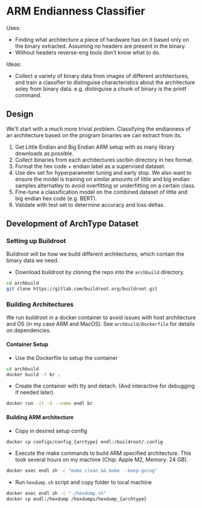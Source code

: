 # ARM Endianness Classifier

Uses:

- Finding what architecture a piece of hardware has on it based only on the binary extracted. Assuming no headers are present in the binary.
- Without headers reverse-eng tools don't know what to do.

Ideas:

- Collect a variety of binary data from images of different architectures, and train a classifier to distinguise characteristics about the architecture soley from binary data. e.g. distinguise a chunk of binary is the printf command.

## Design

We'll start with a much more trivial problem. Classifying the endianness of an architecture based on the program binaries we can extract from its.

1. Get Little Endian and Big Endian ARM setup with as many library downloads as possible.
2. Collect binaries from each architectures usr/bin directory in hex format.
3. Format the hex code + endian label as a supervised dataset.
4. Use dev set for hyperparameter tuning and early stop. We also want to  ensure the model is training on similar amounts of little and big endian samples alternatley to avoid overfitting or underfitting on a certain class.
5. Fine-tune a classification model on the combined dataset of little and big endian hex code (e.g. BERT).
6. Validate with test set to determine accuracy and loss deltas.

## Development of ArchType Dataset

### Setting up Buildroot

Buildroot will be how we build different architectures, which contain the binary data we need.

- Download buildroot by cloning the repo into the `archbuild` directory.

```bash
cd archbuild
git clone https://gitlab.com/buildroot.org/buildroot.git
```

### Building Architectures

We run buildroot in a docker container to avoid issues with host architecture and OS (in my case ARM and MacOS). See `archbuild/Dockerfile` for details on dependencies.

#### Container Setup

- Use the Dockerfile to setup the container

```bash
cd archbuild
docker build -t br .
```

- Create the container with tty and detach. (And interactive for debugging if needed later).

```bash
docker run -it -d --name endl br
```

#### Building ARM architecture

- Copy in desired setup config

```bash
docker cp configs/config_{arctype} endl:/buildroot/.config
```

- Execute the make commands to build ARM specified architecture. This took several hours on my machine (Chip: Apple M2, Memory: 24 GB).

```bash
docker exec endl sh -c "make clean && make --keep-going"
```

- Run `hexdump.sh` script and copy folder to local machine

```bash
docker exec endl sh -c "./hexdump.sh"
docker cp endl:/hexdump /hexdumps/hexdump_{archtype}
```
